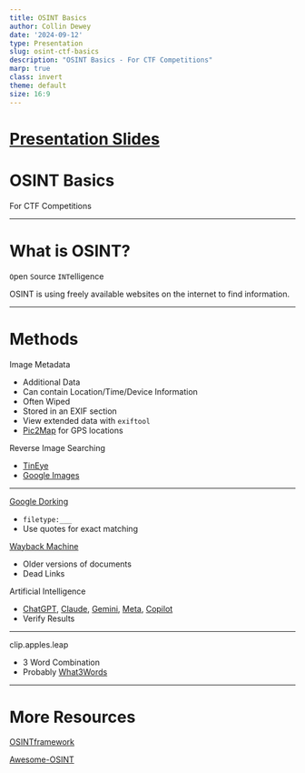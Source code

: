 ```yaml
---
title: OSINT Basics
author: Collin Dewey
date: '2024-09-12'
type: Presentation
slug: osint-ctf-basics
description: "OSINT Basics - For CTF Competitions"
marp: true
class: invert
theme: default
size: 16:9
---
```


# [Presentation Slides](/slides/osint-ctf-basics.html)


# OSINT Basics
<!-- _footer: By Collin Dewey-->

For CTF Competitions

---

# What is OSINT?


`O`pen `S`ource `INT`elligence

OSINT is using freely available websites on the internet to find information.

---

# Methods

Image Metadata
- Additional Data
- Can contain Location/Time/Device Information
- Often Wiped
- Stored in an EXIF section
- View extended data with `exiftool`
- [Pic2Map](https://www.pic2map.com/) for GPS locations

Reverse Image Searching
- [TinEye](https://tineye.com/)
- [Google Images](https://images.google.com/)

---

[Google Dorking](https://en.wikipedia.org/wiki/Google_hacking)
- `filetype:___`
- Use quotes for exact matching

[Wayback Machine](https://web.archive.org/)
- Older versions of documents
- Dead Links

Artificial Intelligence
- [ChatGPT](https://chatgpt.com/), [Claude](https://claude.ai/), [Gemini](https://gemini.google.com/), [Meta](https://www.meta.ai/), [Copilot](https://copilot.microsoft.com/)
- Verify Results

---

clip.apples.leap
- 3 Word Combination
- Probably [What3Words](https://what3words.com/)

---

# More Resources

[OSINTframework](https://osintframework.com/)

[Awesome-OSINT](https://github.com/jivoi/awesome-osint)